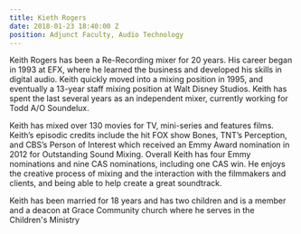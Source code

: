 ```yaml
---
title: Kieth Rogers
date: 2018-01-23 18:40:00 Z
position: Adjunct Faculty, Audio Technology
---
```


Keith Rogers has been a Re-Recording mixer for 20 years. His career began in 1993 at EFX, where he learned the business and developed his skills in digital audio. Keith quickly moved into a mixing position in 1995, and eventually a 13-year staff mixing position at Walt Disney Studios. Keith has spent the last several years as an independent mixer, currently working for Todd A/O Soundelux.

Keith has mixed over 130 movies for TV, mini-series and features films. Keith’s episodic credits include the hit FOX show Bones, TNT’s Perception, and CBS’s Person of Interest which received an Emmy Award nomination in 2012 for Outstanding Sound Mixing. Overall Keith has four Emmy nominations and nine CAS nominations, including one CAS win. He enjoys the creative process of mixing and the interaction with the filmmakers and clients, and being able to help create a great soundtrack.

Keith has been married for 18 years and has two children and is a member and a deacon at Grace Community church where he serves in the Children's Ministry